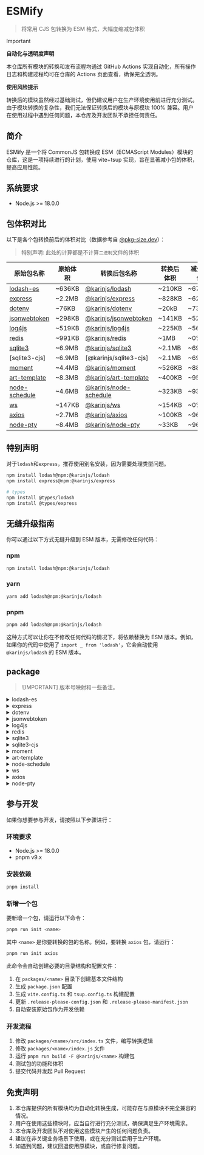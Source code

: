 # ESMify

> 将常用 CJS 包转换为 ESM 格式，大幅度缩减包体积

> [!IMPORTANT]
> **自动化与透明度声明**
>
> 本仓库所有模块的转换和发布流程均通过 GitHub Actions 实现自动化，所有操作日志和构建过程均可在仓库的 Actions 页面查看，确保完全透明。
>
> **使用风险提示**
>
> 转换后的模块虽然经过基础测试，但仍建议用户在生产环境使用前进行充分测试。由于模块转换的复杂性，我们无法保证转换后的模块与原模块 100% 兼容。用户在使用过程中遇到任何问题，本仓库及开发团队不承担任何责任。

## 简介

ESMify 是一个将 CommonJS 包转换成 ESM（ECMAScript Modules）模块的仓库，这是一项持续进行的计划，使用 vite+tsup 实现，旨在显著减小包的体积，提高应用性能。

## 系统要求

- Node.js >= 18.0.0

## 包体积对比

以下是各个包转换前后的体积对比（数据参考自 [@pkg-size.dev](https://pkg-size.dev/)）：

> 特别声明: 此处的计算都是不计算`二进制`文件的体积

| 原始包名称      | 原始体积 | 转换后包名称             | 转换后体积 | 减少比例 | types |
| --------------- | -------- | ------------------------ | ---------- | -------- | ----- |
| [lodash-es]     | ~636KB   | [@karinjs/lodash]        | ~210KB     | ~67%     | ❌     |
| [express]       | ~2.2MB   | [@karinjs/express]       | ~828KB     | ~62%     | ❌     |
| [dotenv]        | ~76KB    | [@karinjs/dotenv]        | ~20kB      | ~73.7%   | ✅     |
| [jsonwebtoken]  | ~298KB   | [@karinjs/jsonwebtoken]  | ~141KB     | ~52.7%   | ✅     |
| [log4js]        | ~519KB   | [@karinjs/log4js]        | ~225KB     | ~56.6%   | ✅     |
| [redis]         | ~991KB   | [@karinjs/redis]         | ~1MB       | ~0%      | ✅     |
| [sqlite3]       | ~6.9MB   | [@karinjs/sqlite3]       | ~2.1MB     | ~69.6%   | ✅     |
| [sqlite3-cjs]   | ~6.9MB   | [@karinjs/sqlite3-cjs]   | ~2.1MB     | ~69.6%   | ✅     |
| [moment]        | ~4.4MB   | [@karinjs/moment]        | ~526KB     | ~88%     | ✅     |
| [art-template]  | ~8.3MB   | [@karinjs/art-template]  | ~400KB     | ~95.2%   | ✅     |
| [node-schedule] | ~4.6MB   | [@karinjs/node-schedule] | ~323KB     | ~93%     | ✅     |
| [ws]            | ~147KB   | [@karinjs/ws]            | ~154KB     | ~0%      | ✅     |
| [axios]         | ~2.7MB   | [@karinjs/axios]         | ~100KB     | ~96.3%   | ✅     |
| [node-pty]      | ~8.4MB   | [@karinjs/node-pty]      | ~33KB      | ~96.3%   | ✅     |

## 特别声明

对于`lodash`和`express`，推荐使用别名安装，因为需要处理类型问题。

```bash
npm install lodash@npm:@karinjs/lodash
npm install express@npm:@karinjs/express

# types
npm install @types/lodash
npm install @types/express
```

## 无缝升级指南

你可以通过以下方式无缝升级到 ESM 版本，无需修改任何代码：

### npm

```bash
npm install lodash@npm:@karinjs/lodash
```

### yarn

```bash
yarn add lodash@npm:@karinjs/lodash
```

### pnpm

```bash
pnpm add lodash@npm:@karinjs/lodash
```

这种方式可以让你在不修改任何代码的情况下，将依赖替换为 ESM 版本。例如，如果你的代码中使用了 `import _ from 'lodash'`，它会自动使用 `@karinjs/lodash` 的 ESM 版本。

## package

> ![IMPORTANT]
> 版本号映射和一些备注。

<details>
<summary>lodash-es</summary>

> 此包的类型转换存在问题，请单独安装`@types/lodash`

| 版本  | 原始版本 | 备注 |
| ----- | -------- | ---- |
| 1.1.1 | 4.17.21  |      |

</details>

<details>
<summary>express</summary>

> 此包的类型转换存在问题，请单独安装`@types/express`

| 版本  | 原始版本 | 备注 |
| ----- | -------- | ---- |
| 1.0.3 | 4.18.2   |      |

</details>

<details>
<summary>dotenv</summary>

> 内置类型

| 版本  | 原始版本 | 备注 |
| ----- | -------- | ---- |
| 1.1.2 | 16.3.1   |      |

</details>

<details>
<summary>jsonwebtoken</summary>

> 内置类型

| 版本  | 原始版本 | 备注 |
| ----- | -------- | ---- |
| 1.1.1 | 9.0.2    |      |

</details>

<details>
<summary>log4js</summary>

> 内置类型

| 版本  | 原始版本 | 备注 |
| ----- | -------- | ---- |
| 1.1.4 | 6.9.1    |      |

</details>

<details>
<summary>redis</summary>

> 内置类型

| 版本  | 原始版本 | 备注 |
| ----- | -------- | ---- |
| 1.1.3 | 4.6.11   |      |

</details>

<details>
<summary>sqlite3</summary>

> 内置类型
> 默认使用阿里云镜像源进行下载二进制

| 版本  | 原始版本 | 备注 |
| ----- | -------- | ---- |
| 0.1.3 | 5.1.7    |      |

</details>

<details>
<summary>sqlite3-cjs</summary>

> 内置类型
> 默认使用阿里云镜像源进行下载二进制

| 版本  | 原始版本 | 备注 |
| ----- | -------- | ---- |
| 0.1.0 | 5.1.7    |      |

</details>

<details>
<summary>moment</summary>

> 内置类型
> 仓库地址: https://github.com/KarinJS/moment

| 版本  | 原始版本 | 备注 |
| ----- | -------- | ---- |
| 1.1.0 | 2.30.1   |      |

</details>

<details>
<summary>art-template</summary>

> 内置类型
> 仓库地址: https://github.com/KarinJS/art-template

| 版本  | 原始版本 | 备注 |
| ----- | -------- | ---- |
| 1.1.0 | 4.13.2   |      |

</details>

<details>
<summary>node-schedule</summary>

> 内置类型
> 仓库地址: https://github.com/KarinJS/node-schedule

| 版本  | 原始版本 | 备注 |
| ----- | -------- | ---- |
| 1.1.0 | 2.1.1    |      |

</details>

<details>
<summary>ws</summary>

> 内置类型

| 版本  | 原始版本 | 备注 |
| ----- | -------- | ---- |
| 1.1.0 | 8.16.0   |      |

</details>

<details>
<summary>axios</summary>

> 内置类型

| 版本  | 原始版本 | 备注 |
| ----- | -------- | ---- |
| 1.1.8 | 1.8.4    |      |
| 1.2.0 | 1.9.0    |      |

</details>

<details>
<summary>node-pty</summary>

> 提供多平台预编译二进制文件 默认使用阿里云镜像源进行下载
> 根据 `@homebridge/node-pty-prebuilt-multiarch` 进行转换

| 版本  | 原始版本 | 备注                       |
| ----- | -------- | -------------------------- |
| 1.0.4 | 0.12.0   | 提供多平台预编译二进制文件 |

</details>

## 参与开发

如果你想要参与开发，请按照以下步骤进行：

### 环境要求

- Node.js >= 18.0.0
- pnpm v9.x

### 安装依赖

```bash
pnpm install
```

### 新增一个包

要新增一个包，请运行以下命令：

```bash
pnpm run init <name>
```

其中 `<name>` 是你要转换的包的名称。例如，要转换 `axios` 包，请运行：

```bash
pnpm run init axios
```

此命令会自动创建必要的目录结构和配置文件：

1. 在 `packages/<name>` 目录下创建基本文件结构
2. 生成 `package.json` 配置
3. 生成 `vite.config.ts` 和 `tsup.config.ts` 构建配置
4. 更新 `.release-please-config.json` 和 `.release-please-manifest.json`
5. 自动安装原始包作为开发依赖

### 开发流程

1. 修改 `packages/<name>/src/index.ts` 文件，编写转换逻辑
2. 修改 `packages/<name>/index.js` 文件
3. 运行 `pnpm run build -F @karinjs/<name>` 构建包
4. 测试包的功能和体积
5. 提交代码并发起 Pull Request

## 免责声明

1. 本仓库提供的所有模块均为自动化转换生成，可能存在与原模块不完全兼容的情况。
2. 用户在使用这些模块时，应当自行进行充分测试，确保满足生产环境需求。
3. 本仓库及开发团队不对使用这些模块产生的任何问题负责。
4. 建议在非关键业务场景下使用，或在充分测试后用于生产环境。
5. 如遇到问题，建议回退使用原模块，或自行修复问题。

[lodash-es]: https://www.npmjs.com/package/lodash-es
[express]: https://www.npmjs.com/package/express
[dotenv]: https://www.npmjs.com/package/dotenv
[jsonwebtoken]: https://www.npmjs.com/package/jsonwebtoken
[log4js]: https://www.npmjs.com/package/log4js
[redis]: https://www.npmjs.com/package/redis
[sqlite3]: https://www.npmjs.com/package/sqlite3
[moment]: https://www.npmjs.com/package/moment
[art-template]: https://www.npmjs.com/package/art-template
[node-schedule]: https://www.npmjs.com/package/node-schedule
[ws]: https://www.npmjs.com/package/ws
[axios]: https://www.npmjs.com/package/axios
[node-pty]: https://www.npmjs.com/package/node-pty

[@karinjs/lodash]: https://www.npmjs.com/package/@karinjs/lodash
[@karinjs/express]: https://www.npmjs.com/package/@karinjs/express
[@karinjs/dotenv]: https://www.npmjs.com/package/@karinjs/dotenv
[@karinjs/jsonwebtoken]: https://www.npmjs.com/package/@karinjs/jsonwebtoken
[@karinjs/log4js]: https://www.npmjs.com/package/@karinjs/log4js
[@karinjs/redis]: https://www.npmjs.com/package/@karinjs/redis
[@karinjs/sqlite3]: https://www.npmjs.com/package/@karinjs/sqlite3
[@karinjs/moment]: https://www.npmjs.com/package/@karinjs/moment
[@karinjs/art-template]: https://www.npmjs.com/package/@karinjs/art-template
[@karinjs/node-schedule]: https://www.npmjs.com/package/@karinjs/node-schedule
[@karinjs/ws]: https://www.npmjs.com/package/@karinjs/ws
[@karinjs/axios]: https://www.npmjs.com/package/@karinjs/axios
[@karinjs/node-pty]: https://www.npmjs.com/package/@karinjs/node-pty
